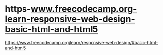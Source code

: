 # https-www.freecodecamp.org-learn-responsive-web-design-basic-html-and-html5
https://www.freecodecamp.org/learn/responsive-web-design/#basic-html-and-html5
